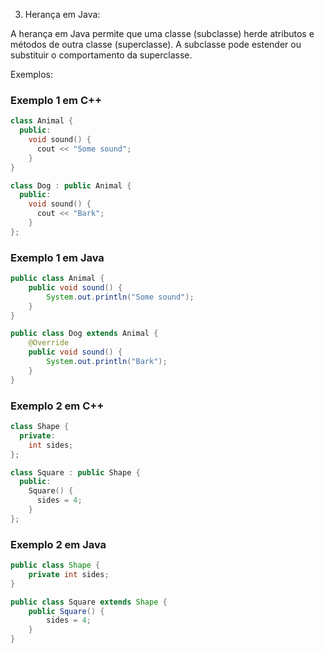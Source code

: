 3. Herança em Java:

A herança em Java permite que uma classe (subclasse) herde atributos e métodos de outra classe (superclasse). A subclasse pode estender ou substituir o comportamento da superclasse.

Exemplos:


### Exemplo 1 em C++
~~~cpp
class Animal {
  public:
    void sound() {
      cout << "Some sound";
    }
}

class Dog : public Animal {
  public:
    void sound() {
      cout << "Bark";
    }
};
~~~

### Exemplo 1 em Java

~~~java
public class Animal {
    public void sound() {
        System.out.println("Some sound");
    }
}

public class Dog extends Animal {
    @Override
    public void sound() {
        System.out.println("Bark");
    }
}
~~~

### Exemplo 2 em C++
~~~cpp
class Shape {
  private:
    int sides;
};

class Square : public Shape {
  public:
    Square() {
      sides = 4;
    }
};
~~~

### Exemplo 2 em Java

~~~java
public class Shape {
    private int sides;
}

public class Square extends Shape {
    public Square() {
        sides = 4;
    }
}
~~~